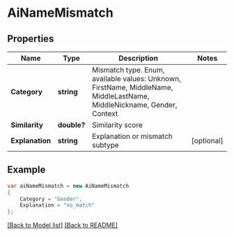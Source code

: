 # AiNameMismatch
## Properties
Name | Type | Description | Notes
------------ | ------------- | ------------- | -------------
**Category** | **string** | Mismatch type. Enum, available values: Unknown, FirstName, MiddleName, MiddleLastName, MiddleNickname, Gender, Context | 
**Similarity** | **double?** | Similarity score              | 
**Explanation** | **string** | Explanation or mismatch subtype              | [optional] 


## Example
```csharp
var aiNameMismatch = new AiNameMismatch
{
    Category = "Gender",
    Explanation = "no_match"
};
```

[[Back to Model list]](Models.md) [[Back to README]](README.md)

